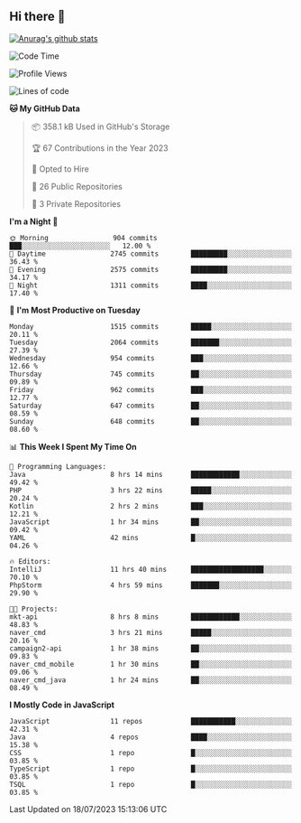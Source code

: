 ## Hi there 👋

[![Anurag's github stats](https://github-readme-stats.vercel.app/api?username=Songwonseok)](https://github.com/anuraghazra/github-readme-stats)



<!--START_SECTION:waka-->
![Code Time](http://img.shields.io/badge/Code%20Time-2%2C319%20hrs%2016%20mins-blue)

![Profile Views](http://img.shields.io/badge/Profile%20Views-4-blue)

![Lines of code](https://img.shields.io/badge/From%20Hello%20World%20I%27ve%20Written-35.0%20million%20lines%20of%20code-blue)

**🐱 My GitHub Data** 

> 📦 358.1 kB Used in GitHub's Storage 
 > 
> 🏆 67 Contributions in the Year 2023
 > 
> 💼 Opted to Hire
 > 
> 📜 26 Public Repositories 
 > 
> 🔑 3 Private Repositories 
 > 
**I'm a Night 🦉** 

```text
🌞 Morning                904 commits         ███░░░░░░░░░░░░░░░░░░░░░░   12.00 % 
🌆 Daytime                2745 commits        █████████░░░░░░░░░░░░░░░░   36.43 % 
🌃 Evening                2575 commits        █████████░░░░░░░░░░░░░░░░   34.17 % 
🌙 Night                  1311 commits        ████░░░░░░░░░░░░░░░░░░░░░   17.40 % 
```
📅 **I'm Most Productive on Tuesday** 

```text
Monday                   1515 commits        █████░░░░░░░░░░░░░░░░░░░░   20.11 % 
Tuesday                  2064 commits        ███████░░░░░░░░░░░░░░░░░░   27.39 % 
Wednesday                954 commits         ███░░░░░░░░░░░░░░░░░░░░░░   12.66 % 
Thursday                 745 commits         ██░░░░░░░░░░░░░░░░░░░░░░░   09.89 % 
Friday                   962 commits         ███░░░░░░░░░░░░░░░░░░░░░░   12.77 % 
Saturday                 647 commits         ██░░░░░░░░░░░░░░░░░░░░░░░   08.59 % 
Sunday                   648 commits         ██░░░░░░░░░░░░░░░░░░░░░░░   08.60 % 
```


📊 **This Week I Spent My Time On** 

```text
💬 Programming Languages: 
Java                     8 hrs 14 mins       ████████████░░░░░░░░░░░░░   49.42 % 
PHP                      3 hrs 22 mins       █████░░░░░░░░░░░░░░░░░░░░   20.24 % 
Kotlin                   2 hrs 2 mins        ███░░░░░░░░░░░░░░░░░░░░░░   12.21 % 
JavaScript               1 hr 34 mins        ██░░░░░░░░░░░░░░░░░░░░░░░   09.42 % 
YAML                     42 mins             █░░░░░░░░░░░░░░░░░░░░░░░░   04.26 % 

🔥 Editors: 
IntelliJ                 11 hrs 40 mins      ██████████████████░░░░░░░   70.10 % 
PhpStorm                 4 hrs 59 mins       ███████░░░░░░░░░░░░░░░░░░   29.90 % 

🐱‍💻 Projects: 
mkt-api                  8 hrs 8 mins        ████████████░░░░░░░░░░░░░   48.83 % 
naver_cmd                3 hrs 21 mins       █████░░░░░░░░░░░░░░░░░░░░   20.16 % 
campaign2-api            1 hr 38 mins        ██░░░░░░░░░░░░░░░░░░░░░░░   09.83 % 
naver_cmd_mobile         1 hr 30 mins        ██░░░░░░░░░░░░░░░░░░░░░░░   09.06 % 
naver_cmd_java           1 hr 24 mins        ██░░░░░░░░░░░░░░░░░░░░░░░   08.49 % 
```

**I Mostly Code in JavaScript** 

```text
JavaScript               11 repos            ███████████░░░░░░░░░░░░░░   42.31 % 
Java                     4 repos             ████░░░░░░░░░░░░░░░░░░░░░   15.38 % 
CSS                      1 repo              █░░░░░░░░░░░░░░░░░░░░░░░░   03.85 % 
TypeScript               1 repo              █░░░░░░░░░░░░░░░░░░░░░░░░   03.85 % 
TSQL                     1 repo              █░░░░░░░░░░░░░░░░░░░░░░░░   03.85 % 
```




 Last Updated on 18/07/2023 15:13:06 UTC
<!--END_SECTION:waka-->
